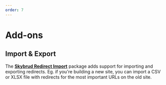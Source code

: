 ```yaml
---
order: 7
---
```


# Add-ons

## Import & Export

The [**Skybrud Redirect Import**](https://packages.limbo.works/skybrud.umbraco.redirects.import/) package adds support for importing and exporting redirects. Eg. if you're building a new site, you can import a CSV or XLSX file with redirects for the most important URLs on the old site.
